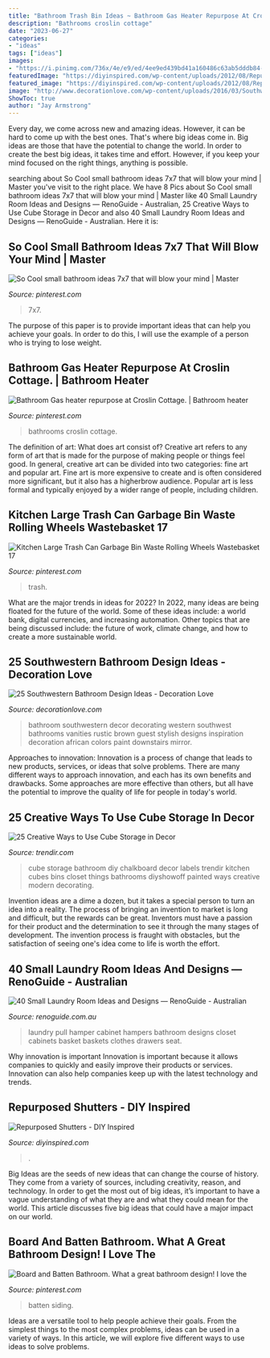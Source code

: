 ```yaml
---
title: "Bathroom Trash Bin Ideas ~ Bathroom Gas Heater Repurpose At Croslin Cottage."
description: "Bathrooms croslin cottage"
date: "2023-06-27"
categories:
- "ideas"
tags: ["ideas"]
images:
- "https://i.pinimg.com/736x/4e/e9/ed/4ee9ed439bd41a160486c63ab5dddb84--garbage-storage-trash-bins.jpg"
featuredImage: "https://diyinspired.com/wp-content/uploads/2012/08/Repurposed-Shutters-8.jpg"
featured_image: "https://diyinspired.com/wp-content/uploads/2012/08/Repurposed-Shutters-8.jpg"
image: "http://www.decorationlove.com/wp-content/uploads/2016/03/Southwestern-Bathroom-Decorating-Ideas.jpg"
ShowToc: true
author: "Jay Armstrong"
---
```



Every day, we come across new and amazing ideas. However, it can be hard to come up with the best ones. That's where big ideas come in. Big ideas are those that have the potential to change the world. In order to create the best big ideas, it takes time and effort. However, if you keep your mind focused on the right things, anything is possible.

	

		
searching about So Cool small bathroom ideas 7x7 that will blow your mind | Master you've visit to the right place. We have 8 Pics about So Cool small bathroom ideas 7x7 that will blow your mind | Master like 40 Small Laundry Room Ideas and Designs — RenoGuide - Australian, 25 Creative Ways to Use Cube Storage in Decor and also 40 Small Laundry Room Ideas and Designs — RenoGuide - Australian. Here it is:
		
    
## So Cool Small Bathroom Ideas 7x7 That Will Blow Your Mind | Master

<img loading=lazy src="https://i.pinimg.com/736x/95/ee/b2/95eeb22aae5a9a22244e455578d88d11.jpg" onerror="this.onerror=null;this.src='https://tse3.mm.bing.net/th?id=OIP.CR4yLsmhc9K15C5W10GfjAHaLH&amp;pid=15.1';" alt="So Cool small bathroom ideas 7x7 that will blow your mind | Master">

_Source: pinterest.com_

>7x7. 

	

The purpose of this paper is to provide important ideas that can help you achieve your goals. In order to do this, I will use the example of a person who is trying to lose weight.

    
## Bathroom Gas Heater Repurpose At Croslin Cottage. | Bathroom Heater

<img loading=lazy src="https://i.pinimg.com/736x/0e/8f/4d/0e8f4d5320d3990244b574dd8ca73ddd--reading-centers-zach.jpg" onerror="this.onerror=null;this.src='https://tse4.mm.bing.net/th?id=OIP.0LFjeXECEKZ253S1ElshyQHaJ4&amp;pid=15.1';" alt="Bathroom Gas heater repurpose at Croslin Cottage. | Bathroom heater">

_Source: pinterest.com_

>bathrooms croslin cottage. 

	

The definition of art: What does art consist of?
Creative art refers to any form of art that is made for the purpose of making people or things feel good. In general, creative art can be divided into two categories: fine art and popular art. Fine art is more expensive to create and is often considered more significant, but it also has a higherbrow audience. Popular art is less formal and typically enjoyed by a wider range of people, including children.

    
## Kitchen Large Trash Can Garbage Bin Waste Rolling Wheels Wastebasket 17

<img loading=lazy src="https://i.pinimg.com/736x/4e/e9/ed/4ee9ed439bd41a160486c63ab5dddb84--garbage-storage-trash-bins.jpg" onerror="this.onerror=null;this.src='https://tse4.mm.bing.net/th?id=OIP.wqhxaz_NQ3yIJaSMqaIPdAHaLC&amp;pid=15.1';" alt="Kitchen Large Trash Can Garbage Bin Waste Rolling Wheels Wastebasket 17">

_Source: pinterest.com_

>trash. 

	

What are the major trends in ideas for 2022?
In 2022, many ideas are being floated for the future of the world. Some of these ideas include: a world bank, digital currencies, and increasing automation. Other topics that are being discussed include: the future of work, climate change, and how to create a more sustainable world.

    
## 25 Southwestern Bathroom Design Ideas - Decoration Love

<img loading=lazy src="http://www.decorationlove.com/wp-content/uploads/2016/03/Southwestern-Bathroom-Decorating-Ideas.jpg" onerror="this.onerror=null;this.src='https://tse3.mm.bing.net/th?id=OIP.RuQ_NXFfsMNzTT_kKWIkgAHaKY&amp;pid=15.1';" alt="25 Southwestern Bathroom Design Ideas - Decoration Love">

_Source: decorationlove.com_

>bathroom southwestern decor decorating western southwest bathrooms vanities rustic brown guest stylish designs inspiration decoration african colors paint downstairs mirror. 

	

Approaches to innovation:
Innovation is a process of change that leads to new products, services, or ideas that solve problems. There are many different ways to approach innovation, and each has its own benefits and drawbacks. Some approaches are more effective than others, but all have the potential to improve the quality of life for people in today's world.

    
## 25 Creative Ways To Use Cube Storage In Decor

<img loading=lazy src="https://cdn.trendir.com/wp-content/uploads/2016/07/Bathroom-cube-storage.jpg" onerror="this.onerror=null;this.src='https://tse3.mm.bing.net/th?id=OIP.3RN2NElz91vi8Y0wOD9-sQHaLH&amp;pid=15.1';" alt="25 Creative Ways to Use Cube Storage in Decor">

_Source: trendir.com_

>cube storage bathroom diy chalkboard decor labels trendir kitchen cubes bins closet things bathrooms diyshowoff painted ways creative modern decorating. 

	

Invention ideas are a dime a dozen, but it takes a special person to turn an idea into a reality. The process of bringing an invention to market is long and difficult, but the rewards can be great. Inventors must have a passion for their product and the determination to see it through the many stages of development. The invention process is fraught with obstacles, but the satisfaction of seeing one's idea come to life is worth the effort.

    
## 40 Small Laundry Room Ideas And Designs — RenoGuide - Australian

<img loading=lazy src="https://static1.squarespace.com/static/55bebb51e4b036c52ebe8c45/t/5780cec5f7e0aba104cc3eda/1468059347610/pull-out+laundry+hamper+cabinet" onerror="this.onerror=null;this.src='https://tse3.mm.bing.net/th?id=OIP.vpwlnUy3CMglxF4c0wMoRQHaJ4&amp;pid=15.1';" alt="40 Small Laundry Room Ideas and Designs — RenoGuide - Australian">

_Source: renoguide.com.au_

>laundry pull hamper cabinet hampers bathroom designs closet cabinets basket baskets clothes drawers seat. 

	

Why innovation is important
Innovation is important because it allows companies to quickly and easily improve their products or services. Innovation can also help companies keep up with the latest technology and trends.

    
## Repurposed Shutters - DIY Inspired

<img loading=lazy src="https://diyinspired.com/wp-content/uploads/2012/08/Repurposed-Shutters-8.jpg" onerror="this.onerror=null;this.src='https://tse3.mm.bing.net/th?id=OIP.o8NRnPlGXzEHJj6c5Ek-lgHaLH&amp;pid=15.1';" alt="Repurposed Shutters - DIY Inspired">

_Source: diyinspired.com_

>. 

	

Big Ideas are the seeds of new ideas that can change the course of history. They come from a variety of sources, including creativity, reason, and technology. In order to get the most out of big ideas, it’s important to have a vague understanding of what they are and what they could mean for the world. This article discusses five big ideas that could have a major impact on our world.

    
## Board And Batten Bathroom. What A Great Bathroom Design! I Love The

<img loading=lazy src="https://i.pinimg.com/736x/c2/ab/ac/c2abac19c3df200efc07d630e7e18ede.jpg" onerror="this.onerror=null;this.src='https://tse4.mm.bing.net/th?id=OIP.kgpYtqgCWGOSAg933JjC0AHaLH&amp;pid=15.1';" alt="Board and Batten Bathroom. What a great bathroom design! I love the">

_Source: pinterest.com_

>batten siding. 

	

Ideas are a versatile tool to help people achieve their goals. From the simplest things to the most complex problems, ideas can be used in a variety of ways. In this article, we will explore five different ways to use ideas to solve problems.

